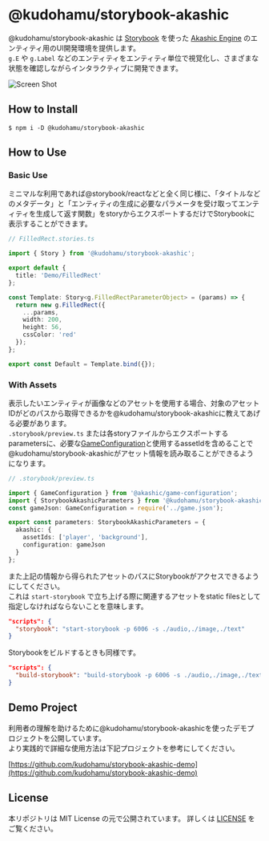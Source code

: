 # @kudohamu/storybook-akashic

@kudohamu/storybook-akashic は [Storybook](https://storybook.js.org/) を使った [Akashic Engine](https://akashic-games.github.io/) のエンティティ用のUI開発環境を提供します。  
`g.E` や `g.Label` などのエンティティをエンティティ単位で視覚化し、さまざまな状態を確認しながらインタラクティブに開発できます。

![Screen Shot](https://github.com/kudohamu/storybook-akashic/blob/main/assets/screenshot.gif)  

## How to Install

```
$ npm i -D @kudohamu/storybook-akashic
```

## How to Use

### Basic Use

ミニマルな利用であれば@storybook/reactなどと全く同じ様に、「タイトルなどのメタデータ」と「エンティティの生成に必要なパラメータを受け取ってエンティティを生成して返す関数」をstoryからエクスポートするだけでStorybookに表示することができます。

```typescript
// FilledRect.stories.ts

import { Story } from '@kudohamu/storybook-akashic';

export default {
  title: 'Demo/FilledRect'
};

const Template: Story<g.FilledRectParameterObject> = (params) => {
  return new g.FilledRect({
    ...params,
    width: 200,
    height: 56,
    cssColor: 'red'
  });
};

export const Default = Template.bind({});
```

### With Assets

表示したいエンティティが画像などのアセットを使用する場合、対象のアセットIDがどのパスから取得できるかを@kudohamu/storybook-akashicに教えてあげる必要があります。  
`.storybook/preview.ts` または各storyファイルからエクスポートするparametersに、必要な[GameConfiguration](https://akashic-games.github.io/reference/akashic-engine-v3/interfaces/gameconfiguration.html)と使用するassetIdを含めることで@kudohamu/storybook-akashicがアセット情報を読み取ることができるようになります。  

```typescript
// .storybook/preview.ts

import { GameConfiguration } from '@akashic/game-configuration';
import { StorybookAkashicParameters } from '@kudohamu/storybook-akashic';
const gameJson: GameConfiguration = require('../game.json');

export const parameters: StorybookAkashicParameters = {
  akashic: {
    assetIds: ['player', 'background'],
    configuration: gameJson
  }
};
```

また上記の情報から得られたアセットのパスにStorybookがアクセスできるようにしてください。  
これは `start-storybook` で立ち上げる際に関連するアセットをstatic filesとして指定しなければならないことを意味します。  

```json
"scripts": {
  "storybook": "start-storybook -p 6006 -s ./audio,./image,./text"
}
```

Storybookをビルドするときも同様です。

```json
"scripts": {
  "build-storybook": "build-storybook -p 6006 -s ./audio,./image,./text"
}
```

## Demo Project

利用者の理解を助けるために@kudohamu/storybook-akashicを使ったデモプロジェクトを公開しています。  
より実践的で詳細な使用方法は下記プロジェクトを参考にしてください。  

[https://github.com/kudohamu/storybook-akashic-demo](https://github.com/kudohamu/storybook-akashic-demo)

## License

本リポジトリは MIT License の元で公開されています。 詳しくは [LICENSE](https://github.com/kudohamu/storybook-akashic/blob/main/LICENSE) をご覧ください。
